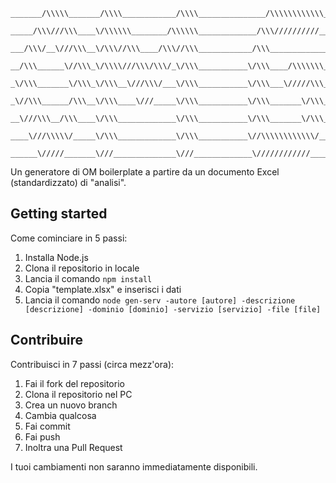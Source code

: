 ```
_______/\\\\\_______/\\\\____________/\\\\_______________/\\\\\\\\\\\\______________________________
 _____/\\\///\\\____\/\\\\\\________/\\\\\\_____________/\\\//////////_______________________________
  ___/\\\/__\///\\\__\/\\\//\\\____/\\\//\\\____________/\\\__________________________________________
   __/\\\______\//\\\_\/\\\\///\\\/\\\/_\/\\\___________\/\\\____/\\\\\\\_____/\\\\\\\\___/\\/\\\\\\___
    _\/\\\_______\/\\\_\/\\\__\///\\\/___\/\\\___________\/\\\___\/////\\\___/\\\/////\\\_\/\\\////\\\__
     _\//\\\______/\\\__\/\\\____\///_____\/\\\___________\/\\\_______\/\\\__/\\\\\\\\\\\__\/\\\__\//\\\_
      __\///\\\__/\\\____\/\\\_____________\/\\\___________\/\\\_______\/\\\_\//\\///////___\/\\\___\/\\\_
       ____\///\\\\\/_____\/\\\_____________\/\\\___________\//\\\\\\\\\\\\/___\//\\\\\\\\\\_\/\\\___\/\\\_
        ______\/////_______\///______________\///_____________\////////////______\//////////__\///____\///__
```
Un generatore di OM boilerplate a partire da un documento Excel (standardizzato) di "analisi".

## Getting started
Come cominciare in 5 passi:

1. Installa Node.js
2. Clona il repositorio in locale
3. Lancia il comando `npm install`
4. Copia "template.xlsx" e inserisci i dati
5. Lancia il comando `node gen-serv -autore [autore] -descrizione [descrizione] -dominio [dominio] -servizio [servizio] -file [file]`

## Contribuire
Contribuisci in 7 passi (circa mezz'ora):

1. Fai il fork del repositorio
2. Clona il repositorio nel PC
3. Crea un nuovo branch
4. Cambia qualcosa
5. Fai commit
6. Fai push
7. Inoltra una Pull Request

I tuoi cambiamenti non saranno immediatamente disponibili.
